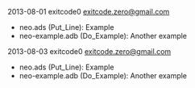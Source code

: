 2013-08-01 exitcode0 <exitcode.zero@gmail.com>
* neo.ads (Put_Line): Example
* neo-example.adb (Do_Example): Another example

2013-08-03 exitcode0 <exitcode.zero@gmail.com>
* neo.ads (Put_Line): Example
* neo-example.adb (Do_Example): Another example
